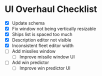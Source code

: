 # UI Overhaul Checklist

 - [x] Update schema
 - [x] Fix window not being vertically resizable 
 - [x] Ships list is spaced too much
 - [x] Description editor not visible
 - [x] Inconsistent fleet editor width
 - [ ] Add missiles window
    - [ ] Improve missile window UI
 - [ ] Add win predictor
    - [ ] Improve win predictor UI
